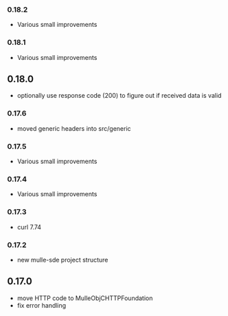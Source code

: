 ### 0.18.2

* Various small improvements

### 0.18.1

* Various small improvements

## 0.18.0

* optionally use response code (200) to figure out if received data is valid


### 0.17.6

* moved generic headers into src/generic

### 0.17.5

* Various small improvements

### 0.17.4

* Various small improvements

### 0.17.3

* curl 7.74

### 0.17.2

* new mulle-sde project structure

## 0.17.0

* move HTTP code to MulleObjCHTTPFoundation
* fix error handling
